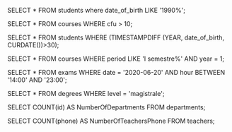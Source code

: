 <!-- 1. Selezionare tutti gli studenti nati nel 1990 (160) -->

SELECT *
FROM students
where date_of_birth LIKE '1990%';

<!-- 2. Selezionare tutti i corsi che valgono più di 10 crediti (479) -->

SELECT *
FROM courses
WHERE cfu > 10;

<!-- 3. Selezionare tutti gli studenti che hanno più di 30 anni -->

SELECT *
FROM students
WHERE (TIMESTAMPDIFF (YEAR, date_of_birth, CURDATE())>30);

<!--  4. Selezionare tutti i corsi del primo semestre del primo anno di un qualsiasi corso di
 laurea (286) -->

SELECT *
FROM courses
WHERE period LIKE 'I semestre%'
AND year = 1;

<!--  5. Selezionare tutti gli appelli d'esame che avvengono nel pomeriggio (dopo le 14) del
 20/06/2020 (21) -->

SELECT *
FROM exams
WHERE date = '2020-06-20'
AND hour BETWEEN '14:00' AND '23:00';

<!--  6. Selezionare tutti i corsi di laurea magistrale (38) -->

SELECT *
FROM degrees
WHERE level = 'magistrale';

<!--  7. Da quanti dipartimenti è composta l'università? (12) -->

SELECT COUNT(id)
AS NumberOfDepartments
FROM departments;

<!-- 8. Quanti sono gli insegnanti che non hanno un numero di telefono? (50) -->

SELECT COUNT(phone)
AS NumberOfTeachersPhone
FROM teachers;